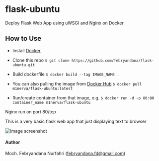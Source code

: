 # flask-ubuntu
Deploy Flask Web App using uWSGI and Nginx on Docker

## How to Use
- Install [Docker](https://www.docker.com/)
- Clone this repo
  ``` $ git clone https://github.com/febryandana/flask-ubuntu.git ```
  
- Build dockerfile
  ```$ docker build --tag IMAGE_NAME .```
  
- You can also pulling the image from [Docker Hub](https://hub.docker.com)
  ```$ docker pull m1nerva/flask-ubuntu:latest```
  
- Run/create container from that image, e.g.
  ``` $ docker run -d -p 80:80 container_name m1nerva/flask-ubuntu ```


Nginx run on port 80/tcp

This is a very basic flask web app that just displaying text to browser

![Image screenshot](/img1.png)


#### Author
Moch. Febryandana Nurfahri (febryandana.fd@gmail.com)
